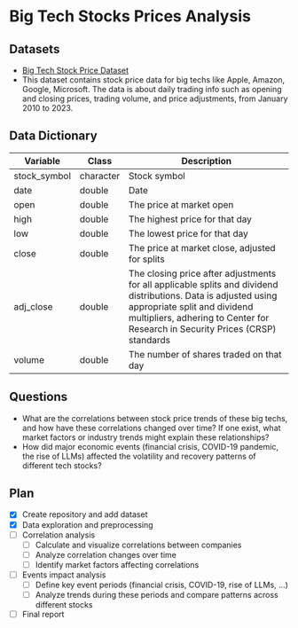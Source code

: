 # Big Tech Stocks Prices Analysis

## Datasets

- [Big Tech Stock Price Dataset](https://github.com/rfordatascience/tidytuesday/blob/main/data/2023/2023-02-07/readme.md)
- This dataset contains stock price data for big techs like Apple, Amazon, Google, Microsoft. The data is about daily trading info such as opening and closing prices, trading volume, and price adjustments, from January 2010 to 2023.

## Data Dictionary

| Variable     | Class     | Description                                                                                                                                                                                                                      |
| ------------ | --------- | -------------------------------------------------------------------------------------------------------------------------------------------------------------------------------------------------------------------------------- |
| stock_symbol | character | Stock symbol                                                                                                                                                                                                                     |
| date         | double    | Date                                                                                                                                                                                                                             |
| open         | double    | The price at market open                                                                                                                                                                                                         |
| high         | double    | The highest price for that day                                                                                                                                                                                                   |
| low          | double    | The lowest price for that day                                                                                                                                                                                                    |
| close        | double    | The price at market close, adjusted for splits                                                                                                                                                                                   |
| adj_close    | double    | The closing price after adjustments for all applicable splits and dividend distributions. Data is adjusted using appropriate split and dividend multipliers, adhering to Center for Research in Security Prices (CRSP) standards |
| volume       | double    | The number of shares traded on that day                                                                                                                                                                                          |

## Questions

- What are the correlations between stock price trends of these big techs, and how have these correlations changed over time? If one exist, what market factors or industry trends might explain these relationships?
- How did major economic events (financial crisis, COVID-19 pandemic, the rise of LLMs) affected the volatility and recovery patterns of different tech stocks?

## Plan

- [X] Create repository and add dataset
- [X] Data exploration and preprocessing
- [ ] Correlation analysis
  - [ ] Calculate and visualize correlations between companies
  - [ ] Analyze correlation changes over time
  - [ ] Identify market factors affecting correlations
- [ ] Events impact analysis
  - [ ] Define key event periods (financial crisis, COVID-19, rise of LLMs, ...)
  - [ ] Analyze trends during these periods and compare patterns across different stocks
- [ ] Final report
